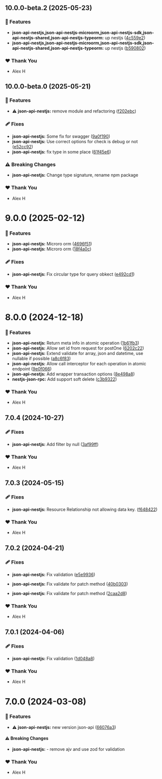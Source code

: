 ## 10.0.0-beta.2 (2025-05-23)

### 🚀 Features

- **json-api-nestjs,json-api-nestjs-microorm,json-api-nestjs-sdk,json-api-nestjs-shared,json-api-nestjs-typeorm:** up nestjs ([4c559e2](https://github.com/klerick/nestjs-json-api/commit/4c559e2))
- **json-api-nestjs,json-api-nestjs-microorm,json-api-nestjs-sdk,json-api-nestjs-shared,json-api-nestjs-typeorm:** up nestjs ([b590802](https://github.com/klerick/nestjs-json-api/commit/b590802))

### ❤️ Thank You

- Alex H

## 10.0.0-beta.0 (2025-05-21)

### 🚀 Features

- ⚠️  **json-api-nestjs:** remove module and refactoring ([f202ebc](https://github.com/klerick/nestjs-json-api/commit/f202ebc))

### 🩹 Fixes

- **json-api-nestjs:** Some fix for swagger ([9a0f190](https://github.com/klerick/nestjs-json-api/commit/9a0f190))
- **json-api-nestjs:** Use correct options for check is debug or not ([e52cc92](https://github.com/klerick/nestjs-json-api/commit/e52cc92))
- **json-api-nestjs:** fix type in some place ([61f45e6](https://github.com/klerick/nestjs-json-api/commit/61f45e6))

### ⚠️  Breaking Changes

- **json-api-nestjs:** Change type signature, rename npm package

### ❤️ Thank You

- Alex H

# 9.0.0 (2025-02-12)

### 🚀 Features

- **json-api-nestjs:** Microro orm ([4696f51](https://github.com/klerick/nestjs-json-api/commit/4696f51))
- **json-api-nestjs:** Microro orm ([18f4a0c](https://github.com/klerick/nestjs-json-api/commit/18f4a0c))

### 🩹 Fixes

- **json-api-nestjs:** Fix circular type for query obkect ([e492cd1](https://github.com/klerick/nestjs-json-api/commit/e492cd1))

### ❤️ Thank You

- Alex H

# 8.0.0 (2024-12-18)

### 🚀 Features

- **json-api-nestjs:** Return meta info in atomic operation ([1b61fb3](https://github.com/klerick/nestjs-json-api/commit/1b61fb3))
- **json-api-nestjs:** Allow set id from request for postOne ([6202c22](https://github.com/klerick/nestjs-json-api/commit/6202c22))
- **json-api-nestjs:** Extend validate for array, json and datetime, use nullable if possible ([a8c6f83](https://github.com/klerick/nestjs-json-api/commit/a8c6f83))
- **json-api-nestjs:** Allow call interceptor for each operation in atomic endpoint ([9e0f066](https://github.com/klerick/nestjs-json-api/commit/9e0f066))
- **json-api-nestjs:** Add wrapper transaction options ([8e498a8](https://github.com/klerick/nestjs-json-api/commit/8e498a8))
- **nestjs-json-rpc:** Add support soft delete ([c3b9322](https://github.com/klerick/nestjs-json-api/commit/c3b9322))

### ❤️ Thank You

- Alex H

## 7.0.4 (2024-10-27)


### 🩹 Fixes

- **json-api-nestjs:** Add filter by null ([3af99ff](https://github.com/klerick/nestjs-json-api/commit/3af99ff))


### ❤️  Thank You

- Alex H

## 7.0.3 (2024-05-15)


### 🩹 Fixes

- **json-api-nestjs:** Resource Relationship not allowing data key. ([f648422](https://github.com/klerick/nestjs-json-api/commit/f648422))


### ❤️  Thank You

- Alex H

## 7.0.2 (2024-04-21)


### 🩹 Fixes

- **json-api-nestjs:** Fix validation ([e5e9936](https://github.com/klerick/nestjs-json-api/commit/e5e9936))

- **json-api-nestjs:** Fix validate for patch method ([40b0303](https://github.com/klerick/nestjs-json-api/commit/40b0303))

- **json-api-nestjs:** Fix validate for patch method ([2caa2d8](https://github.com/klerick/nestjs-json-api/commit/2caa2d8))


### ❤️  Thank You

- Alex H

## 7.0.1 (2024-04-06)


### 🩹 Fixes

- **json-api-nestjs:** Fix validation ([1d048a8](https://github.com/klerick/nestjs-json-api/commit/1d048a8))


### ❤️  Thank You

- Alex H

# 7.0.0 (2024-03-08)


### 🚀 Features

- ⚠️  **json-api-nestjs:** new version json-api ([66076a3](https://github.com/klerick/nestjs-json-api/commit/66076a3))


#### ⚠️  Breaking Changes

- **json-api-nestjs:** - remove ajv and use zod for validation

### ❤️  Thank You

- Alex H
